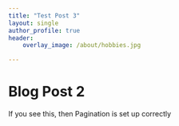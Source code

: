 ```yaml
---
title: "Test Post 3"
layout: single
author_profile: true
header:
    overlay_image: /about/hobbies.jpg

---
```


# Blog Post 2 

If you see this, then Pagination is set up correctly 

